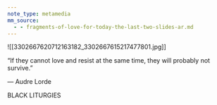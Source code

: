 ```yaml
---
note_type: metamedia
mm_source:
  - - fragments-of-love-for-today-the-last-two-slides-ar.md
---
```


![[3302667620712163182_3302667615217477801.jpg]]

“If they cannot love and resist at
the same time, they will probably
not survive.”

— Audre Lorde

BLACK LITURGIES

